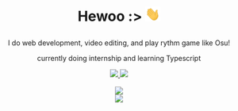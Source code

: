 # <p align="center">Hewoo :> <img src="https://raw.githubusercontent.com/sarumie/sarumie/main/wave.gif" width="30"></p>

<p align="center">I do web development, video editing, and play rythm game like Osu!</p>
<p align="center">currently doing internship and learning Typescript</p>

<p align="center">
<a href="https://github.com/sarumie/github-readme-stats">
<img width="400" src="https://github-readme-stats.vercel.app/api?username=sarumie&hide_border=true&bg_color=0D1117&theme=apprentice" /> 
</img>
</a>
<a href="https://github.com/sarumie/github-readme-stats">
<img width="400" src="https://github-readme-stats.vercel.app/api/top-langs/?username=sarumie&layout=compact&hide=html&hide_border=true&bg_color=0D1117&theme=apprentice" />
</p>

</a>
<p align="center">
  <a href="https://github.com/sarumie/github-readme-stats">
    <img align="center" width="450" src="https://github-readme-stats.vercel.app/api/wakatime?username=sarumie&theme=apprentice&hide_border=true&bg_color=0D1117&hide=html&layout=compact&range=last_7_days" />
  </a>
<br>
 <img src="https://discord.c99.nl/widget/theme-3/556695056526868520.png" />
</p>
